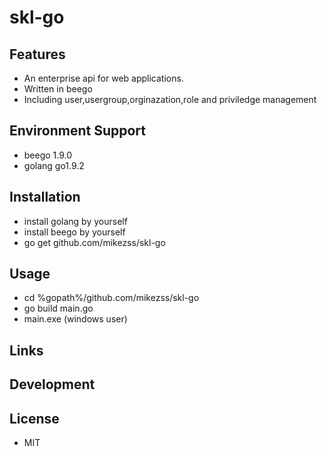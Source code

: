 # skl-go  

## Features  
* An enterprise api for web applications.  
* Written in beego  
* Including user,usergroup,orginazation,role and priviledge management  

## Environment Support  
* beego 1.9.0  
* golang go1.9.2  

## Installation  
* install golang by yourself  
* install beego by yourself  
* go get github.com/mikezss/skl-go   


## Usage  
* cd %gopath%/github.com/mikezss/skl-go  
* go build main.go  
* main.exe (windows user)  

## Links  

## Development  


## License  
* MIT  


